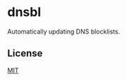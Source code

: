 # dnsbl

Automatically updating DNS blocklists.

## License

[MIT](https://choosealicense.com/licenses/mit/)
